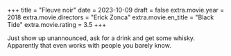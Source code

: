 +++
title = "Fleuve noir"
date = 2023-10-09
draft = false
extra.movie.year = 2018
extra.movie.directors = "Erick Zonca"
extra.movie.en_title = "Black Tide"
extra.movie.rating = 3.5
+++

Just show up unannounced, ask for a drink and get some whisky. Apparently that even works with people you barely know.<!-- more -->